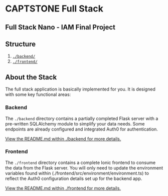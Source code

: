 # CAPTSTONE Full Stack

## Full Stack Nano - IAM Final Project

## Structure

1. [`./backend/`](./backend/README.md)
2. [`./frontend/`](./frontend/README.md)

## About the Stack

The full stack application is basically implemented for you. It is designed with some key functional areas:

### Backend

The `./backend` directory contains a partially completed Flask server with a pre-written SQLAlchemy module to simplify your data needs. Some endpoints are already configured and integrated Auth0 for authentication.

[View the README.md within ./backend for more details.](./backend/README.md)

### Frontend

The `./frontend` directory contains a complete Ionic frontend to consume the data from the Flask server. You will only need to update the environment variables found within (./frontend/src/environment/environment.ts) to reflect the Auth0 configuration details set up for the backend app.

[View the README.md within ./frontend for more details.](./frontend/README.md)
